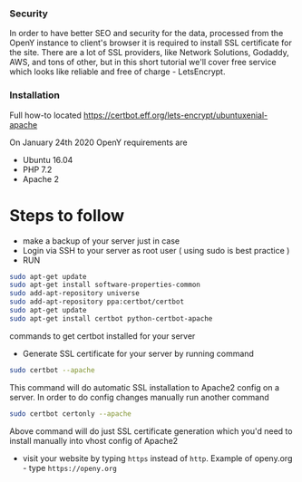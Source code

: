 ### Security

In order to have better SEO and security for the data, processed from the OpenY instance to client's browser it is required to install SSL certificate for the site.
There are a lot of SSL providers, like Network Solutions, Godaddy, AWS, and tons of other, but in this short tutorial we'll cover free service which looks like reliable and free of charge - LetsEncrypt.

### Installation

Full how-to located https://certbot.eff.org/lets-encrypt/ubuntuxenial-apache

On January 24th 2020 OpenY requirements are
 - Ubuntu 16.04
 - PHP 7.2
 - Apache 2

# Steps to follow
 - make a backup of your server just in case
 - Login via SSH to your server as root user ( using sudo is best practice )
 - RUN
```sh
sudo apt-get update
sudo apt-get install software-properties-common
sudo add-apt-repository universe
sudo add-apt-repository ppa:certbot/certbot
sudo apt-get update
sudo apt-get install certbot python-certbot-apache
```
commands to get certbot installed for your server
 - Generate SSL certificate for your server by running command
```sh
sudo certbot --apache
```
This command will do automatic SSL installation to Apache2 config on a server. In order to do config changes manually run another command
```sh
sudo certbot certonly --apache
```
Above command will do just SSL certificate generation which you'd need to install manually into vhost config of Apache2
 - visit your website by typing `https` instead of `http`. Example of openy.org - type `https://openy.org`
